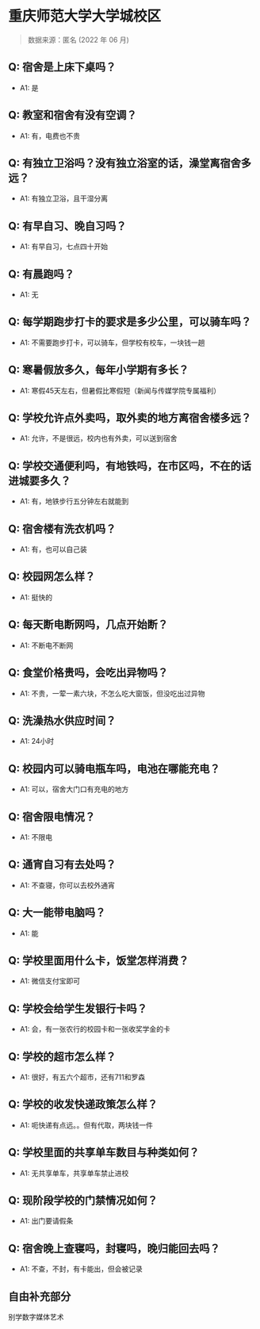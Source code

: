 # 重庆师范大学大学城校区

> 数据来源：匿名 (2022 年 06 月)

## Q: 宿舍是上床下桌吗？

- A1: 是

## Q: 教室和宿舍有没有空调？

- A1: 有，电费也不贵

## Q: 有独立卫浴吗？没有独立浴室的话，澡堂离宿舍多远？

- A1: 有独立卫浴，且干湿分离

## Q: 有早自习、晚自习吗？

- A1: 有早自习，七点四十开始

## Q: 有晨跑吗？

- A1: 无

## Q: 每学期跑步打卡的要求是多少公里，可以骑车吗？

- A1: 不需要跑步打卡，可以骑车，但学校有校车，一块钱一趟

## Q: 寒暑假放多久，每年小学期有多长？

- A1: 寒假45天左右，但暑假比寒假短（新闻与传媒学院专属福利）

## Q: 学校允许点外卖吗，取外卖的地方离宿舍楼多远？

- A1: 允许，不是很远，校内也有外卖，可以送到宿舍

## Q: 学校交通便利吗，有地铁吗，在市区吗，不在的话进城要多久？

- A1: 有，地铁步行五分钟左右就能到

## Q: 宿舍楼有洗衣机吗？

- A1: 有，也可以自己装

## Q: 校园网怎么样？

- A1: 挺快的

## Q: 每天断电断网吗，几点开始断？

- A1: 不断电不断网

## Q: 食堂价格贵吗，会吃出异物吗？

- A1: 不贵，一荤一素六块，不怎么吃大窗饭，但没吃出过异物

## Q: 洗澡热水供应时间？

- A1: 24小时

## Q: 校园内可以骑电瓶车吗，电池在哪能充电？

- A1: 可以，宿舍大门口有充电的地方

## Q: 宿舍限电情况？

- A1: 不限电

## Q: 通宵自习有去处吗？

- A1: 不查寝，你可以去校外通宵

## Q: 大一能带电脑吗？

- A1: 能

## Q: 学校里面用什么卡，饭堂怎样消费？

- A1: 微信支付宝即可

## Q: 学校会给学生发银行卡吗？

- A1: 会，有一张农行的校园卡和一张收奖学金的卡

## Q: 学校的超市怎么样？

- A1: 很好，有五六个超市，还有711和罗森

## Q: 学校的收发快递政策怎么样？

- A1: 呃快递有点远。。但有代取，两块钱一件

## Q: 学校里面的共享单车数目与种类如何？

- A1: 无共享单车，共享单车禁止进校

## Q: 现阶段学校的门禁情况如何？

- A1: 出门要请假条

## Q: 宿舍晚上查寝吗，封寝吗，晚归能回去吗？

- A1: 不查，不封，有卡能出，但会被记录

## 自由补充部分

别学数字媒体艺术